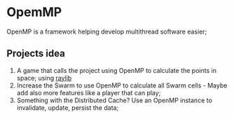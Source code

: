 # OpemMP 

OpenMP is a framework helping develop multithread software easier;

## Projects idea

1. A game that calls the project using OpenMP to calculate the points in space; using [raylib](https://www.raylib.com) 
2. Increase the Swarm to use OpenMP to calculate all Swarm cells - Maybe add also more features like a player that can play;
3. Something with the Distributed Cache? Use an OpenMP instance to invalidate, update, persist the data;
